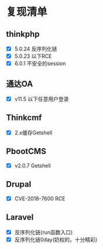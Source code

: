 # 复现清单

## thinkphp

- [x] 5.0.24 反序列化链
- [x] 5.0.23 以下RCE
- [x] 6.0.1 不安全的session

## 通达OA

- [x] v11.5 以下任意用户登录

## Thinkcmf

- [x] 2.x缓存Getshell

## PbootCMS

- [x] v2.0.7 Getshell

## Drupal

- [x] CVE-2018-7600 RCE

## Laravel

- [x] 反序列化链(run函数入口)
- [x] 反序列化链0day(奶权的，十分精彩)

